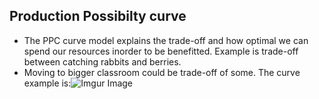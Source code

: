 ## Production Possibilty curve

* The PPC curve model explains the trade-off and how optimal we can spend our resources inorder to be benefitted. Example is trade-off between catching rabbits and berries.
* Moving to bigger classroom could be trade-off of some. The curve example is:![Imgur Image](https://i.imgur.com/2QnyqHQ.png) 

